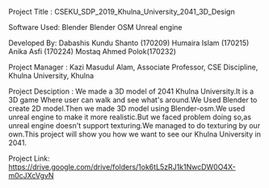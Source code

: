 Project Title : CSEKU_SDP_2019_Khulna_University_2041_3D_Design

Software Used: Blender Blender OSM Unreal engine

Developed By: Dabashis Kundu Shanto (170209) Humaira Islam (170215) Anika Asfi (170224) Mostaq Ahmed Polok(170232)

Project Manager : Kazi Masudul Alam, Associate Professor, CSE Discipline, Khulna University, Khulna

Project Desciption : We made a 3D model of 2041 Khulna University.It is a 3D game Where user can walk and see what's around.We Used Blender to create 2D model.Then we made 3D model using Blender-osm.We used unreal engine to make it more realistic.But we faced problem doing so,as unreal engine doesn't support texturing.We managed to do texturing by our own.This project will show you how we want to see our Khulna University in 2041.

Project Link: https://drive.google.com/drive/folders/1ok6tL5zRJ1k1NwcDW0O4X-m0cJXcVgvN
